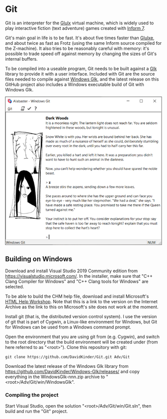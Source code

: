 # Git

Git is an interpreter for the [Glulx](https://eblong.com/zarf/glulx/) virtual machine, which is widely used to play interactive fiction (text adventure) games created with [Inform 7](http://inform7.com/).

Git's main goal in life is to be fast. It's about five times faster than [Glulxe](https://github.com/erkyrath/glulxe), and about twice as fast as Frotz (using the same Inform source compiled for the Z-machine). It also tries to be reasonably careful with memory: it's possible to trade speed off against memory by changing the sizes of Git's internal buffers.

To be compiled into a useable program, Git needs to be built against a [Glk](https://eblong.com/zarf/glk/) library to provide it with a user interface. Included with Git are the source files needed to compile against [Windows Glk](https://github.com/DavidKinder/Windows-Glk), and the latest release on this GitHub project also includes a Windows executable build of Git with Windows Glk.

![Windows Git playing Alabaster](Alabaster.png)

## Building on Windows

Download and install Visual Studio 2019 Community edition from https://visualstudio.microsoft.com/. In the installer, make sure that "C++ Clang Compiler for Windows" and "C++ Clang tools for Windows" are selected.

To be able to build the CHM help file, download and install Microsoft's [HTML Help Workshop](https://web.archive.org/web/20200810052030/https://www.microsoft.com/en-us/download/confirmation.aspx?id=21138). Note that this is a link to the version on the Internet Archive as the link to this on Microsoft's site does not work at the moment.

Install git (that is, the distributed version control system). I use the version of git that is part of Cygwin, a Linux-like environment for Windows, but Git for Windows can be used from a Windows command prompt.

Open the environment that you are using git from (e.g. Cygwin), and switch to the root directory that the build environment will be created under (from here referred to as "\<root>"). Clone this repository with git:
```
git clone https://github.com/DavidKinder/Git.git Adv/Git
```

Download the latest release of the Windows Glk library from https://github.com/DavidKinder/Windows-Glk/releases/ and copy everything in the WindowsGlk-nnn.zip archive to "\<root>/Adv/Git/win/WindowsGlk".

### Compiling the project

Start Visual Studio, open the solution "\<root>/Adv/Git/win/Git.sln", then build and run the "Git" project.

